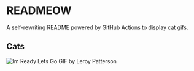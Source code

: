 # READMEOW

A self-rewriting README powered by GitHub Actions to display cat gifs.

## Cats

![Im Ready Lets Go GIF by Leroy Patterson](https://media4.giphy.com/media/CjmvTCZf2U3p09Cn0h/200.gif?cid=9acd02dad0zte0abndu1c6ohf06v1uiosgrnepd9cu4hxjda&ep=v1_gifs_search&rid=200.gif&ct=g)
